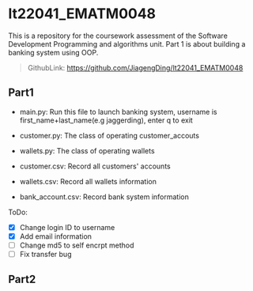 # lt22041_EMATM0048

This is a repository for the coursework assessment of the Software Development Programming and algorithms unit.
Part 1 is about building a banking system using OOP.

> GithubLink: https://github.com/JiagengDing/lt22041_EMATM0048

## Part1

- main.py: Run this file to launch banking system, username is first_name+last_name(e.g jaggerding), enter q to exit
- customer.py: The class of operating customer_accouts
- wallets.py: The class of operating wallets


- customer.csv: Record all customers' accounts
- wallets.csv: Record all wallets information
- bank_account.csv: Record bank system information

ToDo:

-[x] Change login ID to username
-[x] Add email information
-[ ] Change md5 to self encrpt method
-[ ] Fix transfer bug

## Part2
